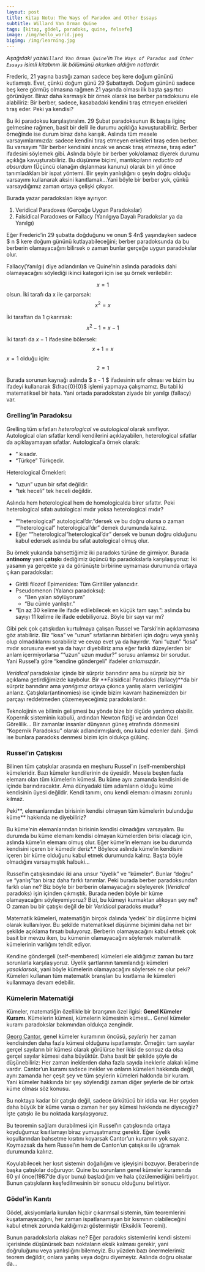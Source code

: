 ```yaml
---
layout: post
title: Kitap Notu: The Ways of Paradox and Other Essays
subtitle: Willard Van Orman Quine
tags: [kitap, gödel, paradoks, quine, felsefe]
image: /img/hello_world.jpeg
bigimg: /img/learning.jpg
---
```


*Aşağıdaki yazı`Willard Van Orman Quine`'in `The Ways of Paradox and Other Essays` isimli kitabının ilk bölümünü okurken aldığım notlardır.*

Frederic, 21 yaşına bastığı zaman sadece beş kere doğum gününü kutlamıştı. Evet, çünkü doğum günü 29 Şubattaydı. Doğum gününü sadece beş kere görmüş olmasına rağmen 21 yaşında olması ilk başta şaşırtıcı görünüyor. Biraz daha karmaşık bir örnek olarak ise berber paradoksunu ele alabiliriz: Bir berber, sadece, kasabadaki kendini tıraş etmeyen erkekleri tıraş eder. Peki ya kendisi?

Bu iki paradoksu karşılaştıralım. 29 Şubat paradoksunun ilk başta ilginç gelmesine rağmen, basit bir delil ile durumu açıklığa kavuşturabiliriz. Berber örneğinde ise durum biraz daha karışık. Aslında tüm mesele varsayımlarımızda: sadece kendini tıraş etmeyen erkekleri tıraş eden berber. Bu varsayım “Bir berber kendisini ancak ve ancak tıraş etmezse, tıraş eder” ifadesini söylemek gibi. Aslında böyle bir berber yok/olamaz diyerek durumu açıklığa kavuşturabiliriz. Bu düşünme biçimi, mantıkçıların *reductio ad absurdum* (Üçüncü olanağın dışlanması kanunu) olarak bin yıl önce tanımladıkları bir ispat yöntemi. Bir şeyin yanlışlığını o şeyin doğru olduğu varsayımı kullanarak aksini kanıtlamak…Yani böyle bir berber yok, çünkü varsaydığımız zaman ortaya çelişki çıkıyor. 

Burada yazar paradoksları ikiye ayırıyor:

1. Veridical Paradoxes (Gerçeğe Uygun Paradokslar)
2. Falsidical Paradoxes or Fallacy (Yanılgıya Dayalı Paradokslar ya da Yanılgı) 

Eğer Frederic’in 29 şubatta doğduğunu ve onun $ 4n$ yaşındayken sadece $ n $ kere doğum gününü kutlayabileceğini; berber paradoksunda da bu berberin olamayacağını bilirsek o zaman bunlar gerçeğe uygun paradokslar olur. 

Fallacy(Yanılgı) diye adlandırılan ve Quine’nin aslında paradoks dahi olamayacağını söylediği ikinci kategori için ise şu örnek verilebilir:


$$
\begin{equation}
x = 1
\end{equation}
$$
olsun. İki tarafı da x ile çarparsak:
$$
\begin{equation}
x^2 = x
\end{equation}
$$


İki taraftan da 1 çıkarırsak:
$$
\begin{equation}
x^2 - 1 = x - 1
\end{equation}
$$


İki tarafı da $x - 1$ ifadesine bölersek:
$$
x + 1 = x
$$
$x = 1$ olduğu için:
$$
\begin{equation}
2 = 1
\end{equation}
$$


Burada sorunun kaynağı aslında $ x - 1 $ ifadesinin sıfır olması ve bizim bu ifadeyi kullanarak  $\frac{0}{0}$  işlemi yapmaya çalışmamız. Bu tabi ki matematiksel bir hata. Yani ortada paradokstan ziyade bir yanılgı (fallacy) var. 

### Grelling’in Paradoksu

Grelling tüm sıfatları *heterological* ve *autological* olarak sınıflıyor. Autological olan sıfatlar kendi kendilerini açıklayabilen, heterological sıfatlar da açıklayamayan sıfatlar. Autological’a örnek olarak:

- ” kısadır.
- “Türkçe” Türkçedir.

Heterological Örnekleri:

- “uzun” uzun bir sıfat değildir.
- “tek heceli” tek heceli değildir.

Aslında hem heterological hem de homologicalda birer sıfattır. Peki heterological sıfatı autological mıdır yoksa heterological mıdır?

- ““heterological” autological’dır.”dersek ve bu doğru olursa o zaman “”heterological” heterological’dır” demek durumunda kalırız. 
- Eğer “”heterological”heterological’dır” dersek ve bunun doğru olduğunu kabul edersek aslında bu sıfat autological olmuş olur. 

Bu örnek yukarıda bahsettiğimiz iki paradoks türüne de girmiyor. Burada **antinomy** yani **çatışkı** dediğimiz üçüncü tip paradokslarla karşılaşıyoruz: İki yasanın ya gerçekte ya da görünüşte birbirine uymaması durumunda ortaya çıkan paradokslar:

- Giritli filozof Epimenides: Tüm Giritliler yalancıdır.
- Pseudomenon (Yalancı paradoksu): 
  - “Ben yalan söylüyorum” 
  - “Bu cümle yanlıştır.”
- “En az 30 kelime ile ifade edilebilecek en küçük tam sayı.”: aslında bu sayıyı 11 kelime ile ifade edebiliyoruz. Böyle bir sayı var mı?

Gibi pek çok çatışkıdan kurtulmaya çalışan Russel ve Tarski’nin açıklamasına göz atabiliriz. Biz “kısa” ve “uzun” sıfatlarının birbirleri için doğru veya yanlış olup olmadıklarını sorabiliriz ve cevap evet ya da hayırdır. Yani “uzun” “kısa” mıdır sorusuna evet ya da hayır diyebiliriz ama eğer farklı düzeylerden bir anlam içermiyorlarsa ““uzun” uzun mudur?” sorusu anlamsız bir sorudur. Yani Russel’a göre “kendine göndergeli” ifadeler *anlamsızdır*. 

*Veridical* paradokslar içinde bir sürpriz barındırır ama bu sürpriz biz bir açıklama getirdiğimizde kaybolur. Bir **Falsidical Paradoks (fallacy)**da bir sürpriz barındırır ama *yanılgımız* ortaya çıkınca yanlış alarm verildiğini anlarız. Çatışkılar(antinomies) ise içinde bizim kavram hazinemizden bir parçayı reddetmeden çözemeyeceğimiz paradokslardır. 

Teknolojinin ve bilimin gelişmesi bu yönde bize bir ölçüde yardımcı olabilir. Kopernik sisteminin kabulü, ardından Newton fiziği ve ardından Özel Görelilik… Bir zamanlar insanlar dünyanın güneş etrafında dönmesini “Kopernik Paradoksu” olarak adlandırmışlardı, onu kabul edenler dahi. Şimdi ise bunlara paradoks denmesi bizim için oldukça gülünç.

### Russel’ın Çatışkısı

Bilinen tüm çatışkılar arasında en meşhuru Russel’ın (self-membership) kümeleridir. Bazı kümeler kendilerinin de üyesidir. Mesela beşten fazla elemanı olan tüm kümelerin kümesi. Bu küme aynı zamanda kendisini de içinde barındıracaktır. Ama dünyadaki tüm adamların olduğu küme kendisinin üyesi değildir. Kendi tanımı, onu kendi elemanı olmasını zorunlu kılmaz. 

Peki**, elemanlarından birisinin kendisi olmayan tüm kümelerin bulunduğu küme** hakkında ne diyebiliriz?

Bu küme’nin elemanlarından birisinin kendisi olmadığını varsayalım. Bu durumda bu küme elemanı kendisi olmayan kümelerden birisi olacağı için, aslında küme’in elemanı olmuş olur. Eğer küme’in elemanı ise bu durumda kendisini içeren bir kümedir deriz*.* Böylece aslında küme’in kendisini içeren bir küme olduğunu kabul etmek durumunda kalırız. Başta böyle olmadığını varsaymıştık halbuki…

Russel’ın çatışkısındaki iki ana unsur “üyelik” ve “kümeler”. Bunlar “doğru” ve “yanlış”tan biraz daha farklı tanımlar. Peki burada berber paradoksundan farklı olan ne? Biz böyle bir berberin olamayacağını söyleyerek (*Veridical* paradoks) işin içinden çıkmıştık. Burada neden böyle bir küme olamayacağını söyleyemiyoruz? Bizi, bu kümeyi kurmaktan alıkoyan şey ne?  O zaman bu bir çatışkı değil de bir *Veridical* paradoks mudur? 

Matematik kümeleri, matematiğin birçok dalında ‘yedek’ bir düşünme biçimi olarak kullanılıyor. Bu şekilde matematiksel düşünme biçimini daha net bir şekilde açıklama fırsatı buluyoruz. Berberin olamayacağını kabul etmek çok basit bir mevzu iken, bu kümenin olamayacağını söylemek matematik kümelerinin varlığını tehdit ediyor.  

Kendine göndergeli (self-membered) kümeleri ele aldığımız zaman bu tarz sorunlarla karşılaşıyoruz. Üyelik şartlarının tanımlandığı kümeleri *yasaklarsak*, yani böyle kümelerin olamayacağını söylersek ne olur peki? Kümeleri kullanan tüm matematik branşları bu kısıtlama ile kümeleri kullanmaya devam edebilir.

### Kümelerin Matematiği

Kümeler, matematiğin özellikle bir branşının özel ilgisi: **Genel Kümeler Kuramı**. Kümelerin kümesi, kümelerin kümesinin kümesi… Genel kümeler kuramı paradokslar bakımından oldukça zengindir. 

[Georg Cantor](https://tr.wikipedia.org/wiki/Georg_Cantor), genel kümeler kuramının öncüsü, *şeylerin* her zaman kendisinden daha fazla kümesi olduğunu ispatlamıştır. Örneğin: tam sayılar gerçel sayıların bir kümesi olarak görülürse her ikisi de sonsuz da olsa gerçel sayılar kümesi daha büyüktür. Daha basit bir şekilde şöyle de düşünebiliriz: Her zaman ineklerden daha fazla sayıda ineklerle alakalı küme vardır. Cantor’un kuramı sadece inekler ve onların kümeleri hakkında değil, aynı zamanda her çeşit şey ve tüm şeylerin kümeleri hakkında bir kuram. Yani kümeler hakkında bir şey söylendiği zaman diğer şeylerle de bir ortak küme olması söz konusu. 

Bu noktaya kadar bir çatışkı değil, sadece ürkütücü bir iddia var. Her şeyden daha büyük bir küme varsa o zaman her şey kümesi hakkında ne diyeceğiz? İşte çatışkı ile bu noktada karşılaşıyoruz. 

Bu teoremin sağlam durabilmesi için Russel’ın çatışkısında ortaya koyduğumuz kısıtlamayı biraz yumuşatmamız gerekir. Eğer üyelik koşullarından bahsetme kısıtını koyarsak Cantor’un kuramını yok sayarız. Koymazsak da hem Russel’ın hem de Canton’un çatışkısı ile uğramak durumunda kalırız. 

Koyulabilecek her kısıt sistemin doğallığını ve işleyişini bozuyor. Beraberinde başka çatışkılar doğuruyor. Quine bu sorunların genel kümeler kuramında 60 yıl önce(1987’de diyor bunu) başladığını ve hala çözülemediğini belirtiyor. Bunun çatışkıların keşfedilmesinin bir sonucu olduğunu belirtiyor. 

### Gödel’in Kanıtı

Gödel, aksiyomlarla kurulan hiçbir çıkarımsal sistemin, tüm teoremlerini kuşatamayacağını, her zaman ispatlanamayan bir kısmının olabileceğini kabul etmek zorunda kaldığımızı göstermiştir (Eksiklik Teoremi).  

Bunun paradokslarla alakası ne? Eğer paradoks sistemlerini kendi sistemi içerisinde düşünürsek bazı noktaların eksik kalması gerekir, yani doğruluğunu veya yanlışlığını bilemeyiz. Bu yüzden bazı önermelerimiz teorem değildir, onlara yanlış veya doğru diyemeyiz. Aslında doğru olsalar da… 